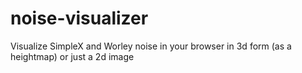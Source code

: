 # noise-visualizer
Visualize SimpleX and Worley noise in your browser in 3d form (as a heightmap) or just a 2d image
